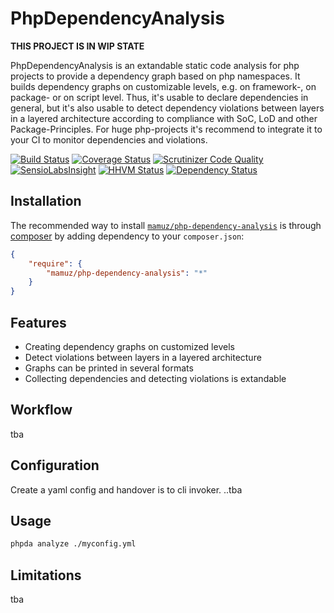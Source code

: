 PhpDependencyAnalysis
=====================

**THIS PROJECT IS IN WIP STATE**

PhpDependencyAnalysis is an extandable static code analysis for
php projects to provide a dependency graph based on php namespaces.
It builds dependency graphs on customizable levels, e.g. on framework-, on package- or on script level.
Thus, it's usable to declare dependencies in general, but it's also usable to
detect dependency violations between layers in a layered architecture according to
compliance with SoC, LoD and other Package-Principles.
For huge php-projects it's recommend to integrate it to your CI to monitor dependencies and violations.

[![Build Status](https://travis-ci.org/mamuz/PhpDependencyAnalysis.svg?branch=master)](https://travis-ci.org/mamuz/PhpDependencyAnalysis)
[![Coverage Status](https://coveralls.io/repos/mamuz/PhpDependencyAnalysis/badge.png?branch=master)](https://coveralls.io/r/mamuz/PhpDependencyAnalysis?branch=master)
[![Scrutinizer Code Quality](https://scrutinizer-ci.com/g/mamuz/PhpDependencyAnalysis/badges/quality-score.png?b=master)](https://scrutinizer-ci.com/g/mamuz/PhpDependencyAnalysis/?branch=master)
[![SensioLabsInsight](https://insight.sensiolabs.com/projects/5dad5765-c411-41a5-9d3c-f1cf3d40ed45/mini.png)](https://insight.sensiolabs.com/projects/5dad5765-c411-41a5-9d3c-f1cf3d40ed45)
[![HHVM Status](http://hhvm.h4cc.de/badge/mamuz/php-dependency-analysis.png)](http://hhvm.h4cc.de/package/mamuz/php-dependency-analysis)
[![Dependency Status](https://www.versioneye.com/user/projects/5431680abeeeeed15600019e/badge.svg)](https://www.versioneye.com/user/projects/5431680abeeeeed15600019e)

## Installation

The recommended way to install
[`mamuz/php-dependency-analysis`](https://packagist.org/packages/mamuz/php-dependency-analysis) is through
[composer](http://getcomposer.org/) by adding dependency to your `composer.json`:

```json
{
    "require": {
        "mamuz/php-dependency-analysis": "*"
    }
}
```

## Features

- Creating dependency graphs on customized levels
- Detect violations between layers in a layered architecture
- Graphs can be printed in several formats
- Collecting dependencies and detecting violations is extandable

## Workflow

tba

## Configuration

Create a yaml config and handover is to cli invoker.
..tba

## Usage

```sh
phpda analyze ./myconfig.yml
```

## Limitations

tba
